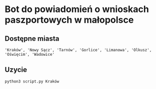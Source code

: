 # Bot do powiadomień o wnioskach paszportowych w małopolsce

## Dostępne miasta

`'Kraków', 'Nowy Sącz', 'Tarnów', 'Gorlice', 'Limanowa', 'Olkusz', 'Oświęcim', 'Wadowice'`

## Uzycie

`python3 script.py Kraków`
